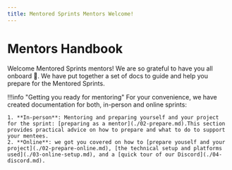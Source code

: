 ```yaml
---
title: Mentored Sprints Mentors Welcome!
---
```


# Mentors Handbook

Welcome Mentored Sprints mentors! We are so grateful to have you all onboard :pray:. We have put together a set of docs to guide and help you prepare for the Mentored Sprints.

!!!info "Getting you ready for mentoring"
    For your convenience, we have created documentation for both, in-person and online sprints:

    1. **In-person**: Mentoring and preparing yourself and your project for the sprint: [preparing as a mentor](./02-prepare.md).This section provides practical advice on how to prepare and what to do to support your mentees.
    2. **Online**: we got you covered on how to [prepare youself and your project](./02-prepare-online.md), [the technical setup and platforms used](./03-online-setup.md), and a [quick tour of our Discord](./04-discord.md).
